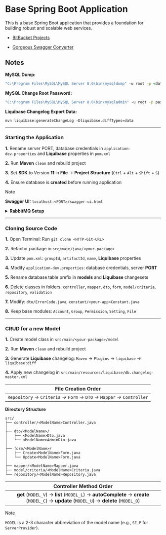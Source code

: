 # Base Spring Boot Application

This is a base Spring Boot application that provides a foundation for building robust and scalable web services.

- [BitBucket Projects](https://git.developteam.net/projects)

- [Gorgeous Swagger Converter](https://kaytervn.github.io/Gorgeous-Swagger-Converter-Web/)

## Notes

**MySQL Dump:**

```cmd
"C:\Program Files\MySQL\MySQL Server 8.0\bin\mysqldump" -u root -p <database-name> > D:\Downloads\dump_file.sql
```

**MySQL Change Root Password:**

```cmd
"C:\Program Files\MySQL\MySQL Server 8.0\bin\mysqladmin" -u root -p password <new-password>
```

**Liquibase Changelog Export Data:**

```
mvn liquibase:generateChangeLog -Dliquibase.diffTypes=data
```

---

### Starting the Application

**1.** Rename server PORT, database credentials in `application-dev.properties` and **Liquibase** properties in `pom.xml`

**2.** Run **Maven** `clean` and rebuild project

**3.** Set **SDK** to Version **11** in **File** → **Project Structure** (`Ctrl` + `Alt` + `Shift` + `S`)

**4.** Ensure database is **created** before running application

> [!NOTE] 
> **Swagger UI:** `localhost:<PORT>/swagger-ui.html`

<details>

<summary><b>RabbitMQ Setup</b></summary>

<br>

**1.** Install RabbitMQ

- In Terminal: Run `docker pull rabbitmq:3.13.6-management`
- In Docker Desktop: Run `rabbitmq` **Image**

- Set ports: `15672`:15672/tcp (**UI**), `5672`:5672/tcp (**AMQP**)

**2.** Access Management UI

- Open: http://localhost:15672/
- Login: `guest` / `guest`

**3.** Create Admin User

- Go to **Admin** tab
- Add new user with `Admin` tag

**4.** Run application and login with new admin account

</details>

---

### Cloning Source Code

**1.** Open Terminal: Run `git clone <HTTP-Git-URL>`

**2.** Refactor package in `src/main/java/<your-package>`

**3.** Update `pom.xml`: `groupId`, `artifactId`, `name`, **Liquibase** properties

**4.** Modify `application-dev.properties`: database credentials, server **PORT**

**5.** Rename database table prefix in **models** and **Liquibase** changesets

**6.** Delete classes in folders: `controller`, `mapper`, `dto`, `form`, `model/criteria`, `repository`, `validation`

**7.** Modify: `dto/ErrorCode.java`, `constant/<your-app>Constant.java`

**8.** Keep base modules: `Account`, `Group`, `Permission`, `Setting`, `File`

---

### CRUD for a new Model

**1.** Create model class in `src/main/<your-package>/model`

**2.** Run **Maven** `clean` and rebuild project

**3.** Generate **Liquibase** changelog: `Maven` → `Plugins` → `liquibase` → `liquibase:diff`

**4.** Apply new changelog in `src/main/resources/liquibase/db.changelog-master.xml`

|                         File Creation Order                          |
| :------------------------------------------------------------------: |
| `Repository` → `Criteria` → `Form` → `DTO` → `Mapper` → `Controller` |

**Directory Structure**

```
src/
├── controller/<ModelName>Controller.java
│
├── dto/<ModelName>/
│   ├── <ModelName>Dto.java
│   └── <ModelName>AdminDto.java
│
├── form/<ModelName>/
│   ├── Create<ModelName>Form.java
│   └── Update<ModelName>Form.java
│
├── mapper/<ModelName>Mapper.java
├── model/criteria/<ModelName>Criteria.java
└── repository/<ModelName>Repository.java
```

|                                                         Controller Method Order                                                          |
| :--------------------------------------------------------------------------------------------------------------------------------------: |
| **get** (`MODEL_V`) → **list** (`MODEL_L`) → **autoComplete** → **create** (`MODEL_C`) → **update** (`MODEL_U`) → **delete** (`MODEL_D`) |

> [!NOTE] 
> `MODEL` is a 2-3 character abbreviation of the model name (e.g., `SE_P` for `ServerProvider`).